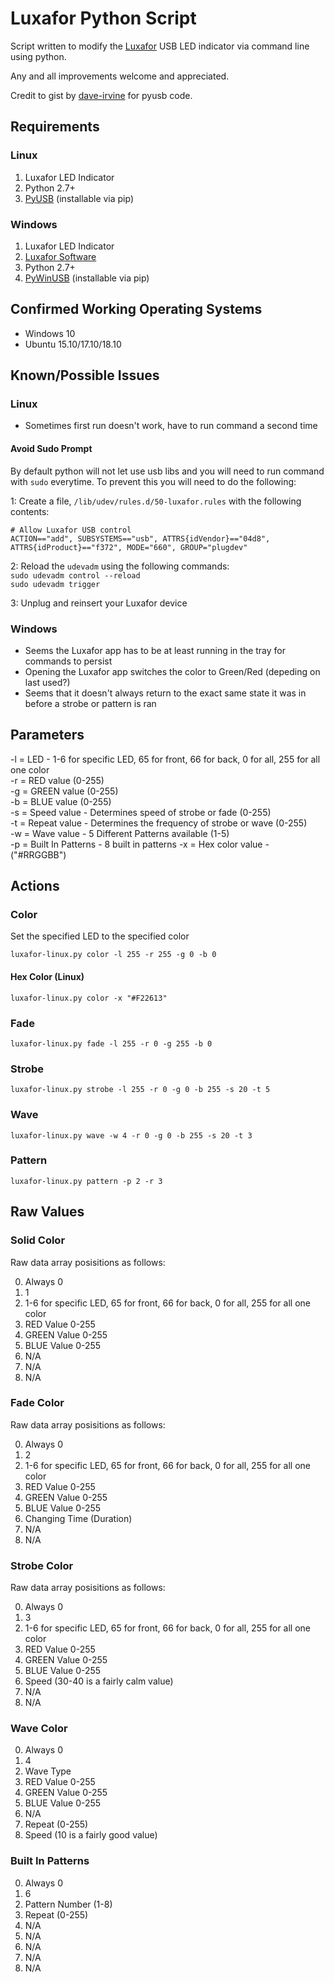 # Luxafor Python Script

Script written to modify the [Luxafor](http://www.luxafor.com) USB LED indicator via command line using python.

Any and all improvements welcome and appreciated.

Credit to gist by [dave-irvine](https://gist.github.com/dave-irvine/dbec2584e7508cbfc79e) for pyusb code.

## Requirements

### Linux

1. Luxafor LED Indicator
3. Python 2.7+
4. [PyUSB](https://github.com/pyusb/pyusb) (installable via pip)

### Windows

1. Luxafor LED Indicator
2. [Luxafor Software](http://luxafor.com/download)
3. Python 2.7+
4. [PyWinUSB](https://pypi.python.org/pypi/pywinusb/) (installable via pip)

## Confirmed Working Operating Systems
- Windows 10
- Ubuntu 15.10/17.10/18.10

## Known/Possible Issues

### Linux
- Sometimes first run doesn't work, have to run command a second time

#### Avoid Sudo Prompt
By default python will not let use usb libs and you will need to run command with `sudo` everytime. To prevent this you will need to do the following:

1: Create a file, `/lib/udev/rules.d/50-luxafor.rules` with the following contents:

```
# Allow Luxafor USB control
ACTION=="add", SUBSYSTEMS=="usb", ATTRS{idVendor}=="04d8", ATTRS{idProduct}=="f372", MODE="660", GROUP="plugdev"
```

2: Reload the `udevadm` using the following commands:  
`sudo udevadm control --reload`  
`sudo udevadm trigger`

3: Unplug and reinsert your Luxafor device

### Windows
- Seems the Luxafor app has to be at least running in the tray for commands to persist
- Opening the Luxafor app switches the color to Green/Red (depeding on last used?)
- Seems that it doesn't always return to the exact same state it was in before a strobe or pattern is ran

## Parameters

-l = LED - 1-6 for specific LED, 65 for front, 66 for back, 0 for all, 255 for all one color  
-r = RED value (0-255)  
-g = GREEN value (0-255)  
-b = BLUE value (0-255)  
-s = Speed value - Determines speed of strobe or fade (0-255)  
-t = Repeat value - Determines the frequency of strobe or wave (0-255)  
-w = Wave value - 5 Different Patterns available (1-5)  
-p = Built In Patterns - 8 built in patterns
-x = Hex color value - ("#RRGGBB")

## Actions

### Color

Set the specified LED to the specified color

    luxafor-linux.py color -l 255 -r 255 -g 0 -b 0

#### Hex Color (Linux)
	
    luxafor-linux.py color -x "#F22613"

### Fade

    luxafor-linux.py fade -l 255 -r 0 -g 255 -b 0

### Strobe

    luxafor-linux.py strobe -l 255 -r 0 -g 0 -b 255 -s 20 -t 5

### Wave

    luxafor-linux.py wave -w 4 -r 0 -g 0 -b 255 -s 20 -t 3 

### Pattern

    luxafor-linux.py pattern -p 2 -r 3

## Raw Values

### Solid Color
Raw data array posisitions as follows:

0. Always 0
1. 1
2. 1-6 for specific LED, 65 for front, 66 for back, 0 for all, 255 for all one color
3. RED Value 0-255
4. GREEN Value 0-255
5. BLUE Value 0-255
6. N/A
7. N/A
8. N/A

### Fade Color
Raw data array posisitions as follows:

0. Always 0
1. 2
2. 1-6 for specific LED, 65 for front, 66 for back, 0 for all, 255 for all one color
3. RED Value 0-255
4. GREEN Value 0-255
5. BLUE Value 0-255
6. Changing Time (Duration)
7. N/A
8. N/A

### Strobe Color
Raw data array posisitions as follows:

0. Always 0
1. 3
2. 1-6 for specific LED, 65 for front, 66 for back, 0 for all, 255 for all one color
3. RED Value 0-255
4. GREEN Value 0-255
5. BLUE Value 0-255
6. Speed (30-40 is a fairly calm value)
7. N/A
8. N/A

### Wave Color

0. Always 0
1. 4
2. Wave Type
3. RED Value 0-255
4. GREEN Value 0-255
5. BLUE Value 0-255
6. N/A
7. Repeat (0-255)
8. Speed (10 is a fairly good value)

### Built In Patterns

0. Always 0
1. 6
2. Pattern Number (1-8)
3. Repeat (0-255)
4. N/A
5. N/A
6. N/A
7. N/A
8. N/A
